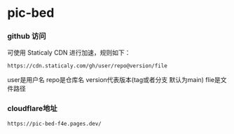 # pic-bed

### github 访问
可使用 Staticaly CDN 进行加速，规则如下：
```
https://cdn.staticaly.com/gh/user/repo@version/file
```
user是用户名  repo是仓库名  version代表版本(tag或者分支 默认为main)  flie是文件路径 

### cloudflare地址
```
https://pic-bed-f4e.pages.dev/
```
